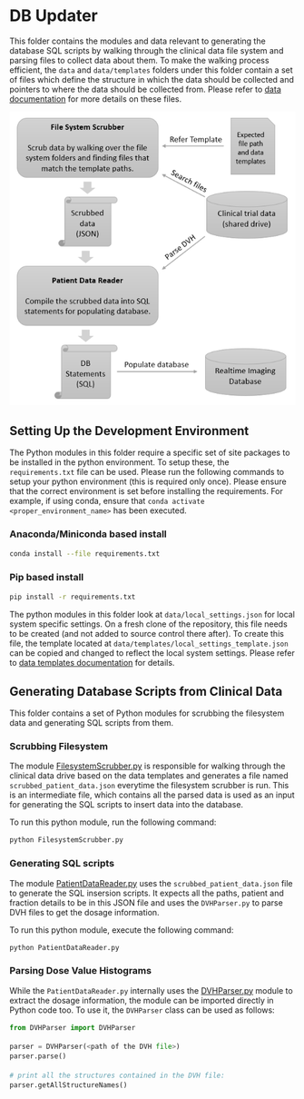 # DB Updater
This folder contains the modules and data relevant to generating the database SQL scripts by walking through the clinical data file system and parsing files to collect data about them. To make the walking process efficient, the `data` and `data/templates` folders under this folder contain a set of files which define the structure in which the data should be collected and pointers to where the data should be collected from. Please refer to [data documentation](data/README.md) for more details on these files.

![File Scrubbing Process](../docsrc/images/FS_Scrubbing_Process.png)

## Setting Up the Development Environment
The Python modules in this folder require a specific set of site packages to be installed in the python environment. To setup these, the `requirements.txt` file can be used. Please run the following commands to setup your python environment (this is required only once). Please ensure that the correct environment is set before installing the requirements. For example, if using conda, ensure that `conda activate <proper_environment_name>` has been executed.

### Anaconda/Miniconda based install
```bash
conda install --file requirements.txt
```

### Pip based install
```bash
pip install -r requirements.txt
```

The python modules in this folder look at `data/local_settings.json` for local system specific settings. On a fresh clone of the repository, this file needs to be created (and not added to source control there after). To create this file, the template located at `data/templates/local_settings_template.json` can be copied and changed to reflect the local system settings. Please refer to [data templates documentation](data/templates/README.md) for details.

## Generating Database Scripts from Clinical Data
This folder contains a set of Python modules for scrubbing the filesystem data and generating SQL scripts from them.

### Scrubbing Filesystem
The module [FilesystemScrubber.py](FilesystemScrubber.py) is responsible for walking through the clinical data drive based on the data templates and generates a file named `scrubbed_patient_data.json` everytime the filesystem scrubber is run. This is an intermediate file, which contains all the parsed data is used as an input for generating the SQL scripts to insert data into the database.

To run this python module, run the following command:
```bash
python FilesystemScrubber.py
```

### Generating SQL scripts
The module [PatientDataReader.py](PatientDataReader.py) uses the `scrubbed_patient_data.json` file to generate the SQL insersion scripts. It expects all the paths, patient and fraction details to be in this JSON file and uses the `DVHParser.py` to parse DVH files to get the dosage information.

To run this python module, execute the following command:
```bash
python PatientDataReader.py
```

### Parsing Dose Value Histograms
While the `PatientDataReader.py` internally uses the [DVHParser.py](DVHParser.py) module to extract the dosage information, the module can be imported directly in Python code too. To use it, the `DVHParser` class can be used as follows:
```python
from DVHParser import DVHParser

parser = DVHParser(<path of the DVH file>)
parser.parse()

# print all the structures contained in the DVH file:
parser.getAllStructureNames()

```
